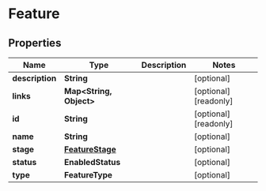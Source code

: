 

# Feature


## Properties

| Name | Type | Description | Notes |
|------------ | ------------- | ------------- | -------------|
|**description** | **String** |  |  [optional] |
|**links** | **Map&lt;String, Object&gt;** |  |  [optional] [readonly] |
|**id** | **String** |  |  [optional] [readonly] |
|**name** | **String** |  |  [optional] |
|**stage** | [**FeatureStage**](FeatureStage.md) |  |  [optional] |
|**status** | **EnabledStatus** |  |  [optional] |
|**type** | **FeatureType** |  |  [optional] |



